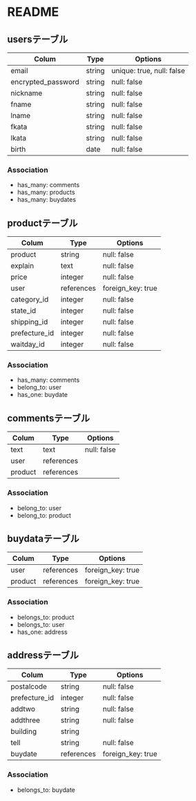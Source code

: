 # README

## usersテーブル

| Colum             | Type       | Options                  |
| ----------------- | ---------- | ------------------------ |
| email             | string     | unique: true, null: false|
| encrypted_password| string     | null: false              |
| nickname          | string     | null: false              |
| fname             | string     | null: false              |
| lname             | string     | null: false              |
| fkata             | string     | null: false              |
| lkata             | string     | null: false              |
| birth             | date       | null: false              |

### Association
- has_many: comments
- has_many: products
- has_many: buydates


## productテーブル

| Colum         | Type       | Options           |
| ------------- | ---------- | ----------------- |
| product       | string     | null: false       | 
| explain       | text       | null: false       | 
| price         | integer    | null: false       |
| user          | references | foreign_key: true |
| category_id   | integer    | null: false       |
| state_id      | integer    | null: false       |
| shipping_id   | integer    | null: false       |
| prefecture_id | integer    | null: false       |
| waitday_id        | integer    | null: false       |

### Association
- has_many: comments
- belong_to: user
- has_one: buydate


## commentsテーブル

| Colum      | Type       | Options     |
| ---------- | ---------- | ----------- |
| text       | text       | null: false |
| user       | references |             |
| product    | references |             |

### Association
- belong_to: user
- belong_to: product


<!-- 商品購入管理に関するテーブル -->
## buydataテーブル

| Colum      | Type       | Options           |
| ---------- | ---------- | ----------------- |
| user       | references | foreign_key: true |
| product    | references | foreign_key: true |

### Association
- belongs_to: product
- belongs_to: user
- has_one: address


<!-- 配送先住所に関するテーブル -->
## addressテーブル

| Colum         | Type       | Options           |
| ------------- | ---------- | ----------------- |
| postalcode    | string     | null: false       |
| prefecture_id | integer    | null: false       |
| addtwo        | string     | null: false       |
| addthree      | string     | null: false       |
| building      | string     |                   |
| tell          | string     | null: false       |
| buydate       | references | foreign_key: true |

### Association
- belongs_to: buydate
